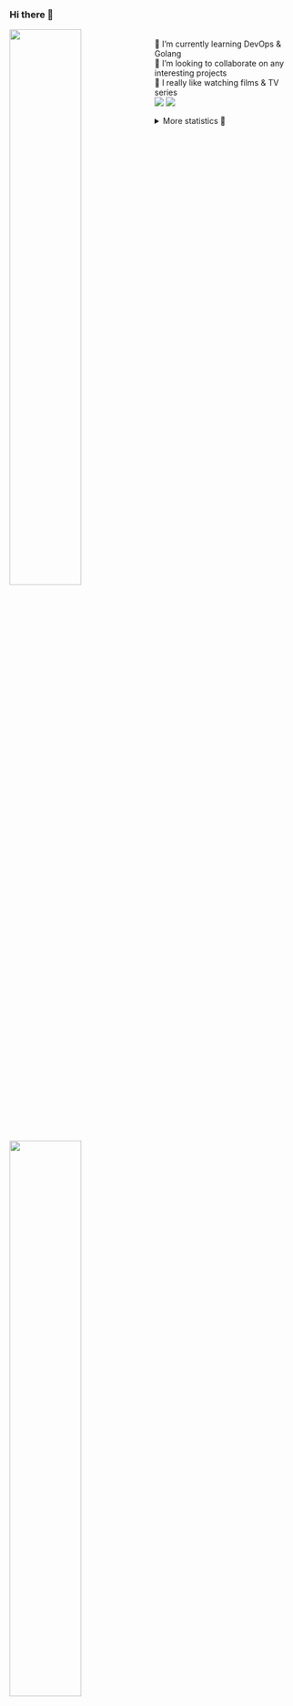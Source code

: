 ### Hi there 👋


[<img align="left" width="50%" src="https://github-readme-stats.vercel.app/api?username=rufusnufus&hide=issues&show_icons=true&count_private=true&theme=transparent&title_color=FF6F40&text_color=FBF9F8&icon_color=F48242&hide_border=true&hide_title=true#gh-dark-mode-only">](https://metrics.lecoq.io/rufusnufus#gh-dark-mode-only)
[<img align="left" width="50%" src="https://github-readme-stats.vercel.app/api?username=rufusnufus&hide=issues&show_icons=true&count_private=true&theme=transparent&title_color=FF6533&text_color=4D4644&icon_color=FF8038&hide_border=true&hide_title=true#gh-light-mode-only">](https://metrics.lecoq.io/rufusnufus#gh-light-mode-only)

<p>
  <br>
  🌱 I’m currently learning DevOps & Golang</br>
  👯 I’m looking to collaborate on any interesting projects</br>
  🎥 I really like watching films & TV series</br>
  <a href="https://linkedin.com/in/rufusnufus"><img src="https://img.shields.io/badge/linkedin-0077B5.svg?style=for-the-badge&logo=linkedin&logoColor=white"/></a>
  <a href="https://t.me/rufusnufus"><img src="https://img.shields.io/badge/-telegram-black?style=for-the-badge&color=blue&logo=telegram"/></a>
</p>

<p text-align="left">
<details>
  <summary>More statistics 👀</summary><br/>

<!--START_SECTION:waka-->
![Code Time](http://img.shields.io/badge/Code%20Time-566%20hrs%2013%20mins-blue)

![Profile Views](http://img.shields.io/badge/Profile%20Views-0-blue)

**I'm an Early 🐤** 

```text
🌞 Morning                9596 commits        ██████░░░░░░░░░░░░░░░░░░░   22.39 % 
🌆 Daytime                24977 commits       ███████████████░░░░░░░░░░   58.29 % 
🌃 Evening                7467 commits        ████░░░░░░░░░░░░░░░░░░░░░   17.43 % 
🌙 Night                  811 commits         ░░░░░░░░░░░░░░░░░░░░░░░░░   01.89 % 
```
📅 **I'm Most Productive on Monday** 

```text
Monday                   8828 commits        █████░░░░░░░░░░░░░░░░░░░░   20.60 % 
Tuesday                  8156 commits        █████░░░░░░░░░░░░░░░░░░░░   19.03 % 
Wednesday                8714 commits        █████░░░░░░░░░░░░░░░░░░░░   20.34 % 
Thursday                 8480 commits        █████░░░░░░░░░░░░░░░░░░░░   19.79 % 
Friday                   7392 commits        ████░░░░░░░░░░░░░░░░░░░░░   17.25 % 
Saturday                 850 commits         ░░░░░░░░░░░░░░░░░░░░░░░░░   01.98 % 
Sunday                   431 commits         ░░░░░░░░░░░░░░░░░░░░░░░░░   01.01 % 
```


📊 **This Week I Spent My Time On** 

```text
💬 Programming Languages: 
Other                    13 hrs 41 mins      ███████████████░░░░░░░░░░   58.17 % 
Go                       4 hrs 38 mins       █████░░░░░░░░░░░░░░░░░░░░   19.74 % 
HCL                      1 hr 57 mins        ██░░░░░░░░░░░░░░░░░░░░░░░   08.34 % 
JSON                     50 mins             █░░░░░░░░░░░░░░░░░░░░░░░░   03.59 % 
YAML                     48 mins             █░░░░░░░░░░░░░░░░░░░░░░░░   03.46 % 

🔥 Editors: 
iTerm2                   13 hrs 31 mins      ██████████████░░░░░░░░░░░   57.47 % 
VS Code                  10 hrs              ███████████░░░░░░░░░░░░░░   42.53 % 
```

**I Mostly Code in Go** 

```text
Go                       33 repos            █████░░░░░░░░░░░░░░░░░░░░   21.71 % 
Python                   14 repos            ██░░░░░░░░░░░░░░░░░░░░░░░   09.21 % 
Smarty                   11 repos            ██░░░░░░░░░░░░░░░░░░░░░░░   07.24 % 
HCL                      7 repos             █░░░░░░░░░░░░░░░░░░░░░░░░   04.61 % 
Kotlin                   5 repos             █░░░░░░░░░░░░░░░░░░░░░░░░   03.29 % 
```




 Last Updated on 22/12/2023 01:04:06 UTC
<!--END_SECTION:waka-->

</details>
</p>
